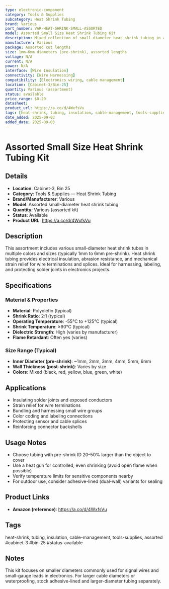 ```yaml
---
type: electronic-component
category: Tools & Supplies
subcategory: Heat Shrink Tubing
brand: Various
part_number: VAR-HEAT-SHRINK-SMALL-ASSORTED
model: Assorted Small Size Heat Shrink Tubing Kit
description: Mixed collection of small-diameter heat shrink tubing in assorted colors and sizes for wire insulation and strain relief
manufacturer: Various
package: Assorted cut lengths
size: 1mm–6mm diameters (pre-shrink), assorted lengths
voltage: N/A
current: N/A
power: N/A
interface: [Wire Insulation]
connectivity: [Wire Harnessing]
compatibility: [Electronics wiring, cable management]
location: [Cabinet-3/Bin-25]
quantity: Various (assortment)
status: available
price_range: $8-20
datasheet: 
product_url: https://a.co/d/4WxfsVu
tags: [heat-shrink, tubing, insulation, cable-management, tools-supplies, assorted, cabinet-3, bin-25, status-available]
date_added: 2025-09-03
added_date: 2025-09-03
---
```


# Assorted Small Size Heat Shrink Tubing Kit

## Details

- **Location**: Cabinet-3, Bin 25
- **Category**: Tools & Supplies — Heat Shrink Tubing
- **Brand/Manufacturer**: Various
- **Model**: Assorted small-diameter heat shrink tubing
- **Quantity**: Various (assorted kit)
- **Status**: Available
- **Product URL**: https://a.co/d/4WxfsVu

## Description

This assortment includes various small-diameter heat shrink tubes in multiple colors and sizes (typically 1mm to 6mm pre-shrink). Heat shrink tubing provides electrical insulation, abrasion resistance, and mechanical strain relief for wire terminations and splices. Ideal for harnessing, labeling, and protecting solder joints in electronics projects.

## Specifications

### Material & Properties
- **Material**: Polyolefin (typical)
- **Shrink Ratio**: 2:1 (typical)
- **Operating Temperature**: -55°C to +125°C (typical)
- **Shrink Temperature**: ≥90°C (typical)
- **Dielectric Strength**: High (varies by manufacturer)
- **Flame Retardant**: Often yes (varies)

### Size Range (Typical)
- **Inner Diameter (pre-shrink)**: ~1mm, 2mm, 3mm, 4mm, 5mm, 6mm
- **Wall Thickness (post-shrink)**: Varies by size
- **Colors**: Mixed (black, red, yellow, blue, green, white)

## Applications

- Insulating solder joints and exposed conductors
- Strain relief for wire terminations
- Bundling and harnessing small wire groups
- Color coding and labeling connections
- Protecting sensor and cable splices
- Reinforcing connector backshells

## Usage Notes

- Choose tubing with pre-shrink ID 20–50% larger than the object to cover
- Use a heat gun for controlled, even shrinking (avoid open flame when possible)
- Verify temperature limits for sensitive components nearby
- For outdoor use, consider adhesive-lined (dual-wall) variants for sealing

## Product Links

- **Amazon (reference)**: https://a.co/d/4WxfsVu

## Tags

heat-shrink, tubing, insulation, cable-management, tools-supplies, assorted #cabinet-3 #bin-25 #status-available

## Notes

This kit focuses on smaller diameters commonly used for signal wires and small-gauge leads in electronics. For larger cable diameters or waterproofing, stock adhesive-lined and larger-diameter tubing separately.
